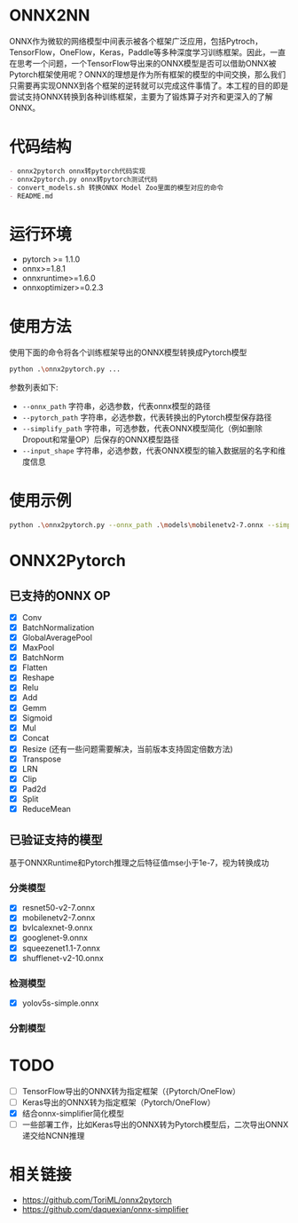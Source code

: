 # ONNX2NN

ONNX作为微软的网络模型中间表示被各个框架广泛应用，包括Pytroch，TensorFlow，OneFlow，Keras，Paddle等多种深度学习训练框架。因此，一直在思考一个问题，一个TensorFlow导出来的ONNX模型是否可以借助ONNX被Pytorch框架使用呢？ONNX的理想是作为所有框架的模型的中间交换，那么我们只需要再实现ONNX到各个框架的逆转就可以完成这件事情了。本工程的目的即是尝试支持ONNX转换到各种训练框架，主要为了锻炼算子对齐和更深入的了解ONNX。

# 代码结构

```markdown
- onnx2pytorch onnx转pytorch代码实现
- onnx2pytorch.py onnx转pytorch测试代码
- convert_models.sh 转换ONNX Model Zoo里面的模型对应的命令
- README.md 
```

# 运行环境

- pytorch >= 1.1.0
- onnx>=1.8.1
- onnxruntime>=1.6.0
- onnxoptimizer>=0.2.3

# 使用方法

使用下面的命令将各个训练框架导出的ONNX模型转换成Pytorch模型

```sh
python .\onnx2pytorch.py ...
```

参数列表如下:

- `--onnx_path` 字符串，必选参数，代表onnx模型的路径
- `--pytorch_path` 字符串，必选参数，代表转换出的Pytorch模型保存路径
- `--simplify_path` 字符串，可选参数，代表ONNX模型简化（例如删除Dropout和常量OP）后保存的ONNX模型路径
- `--input_shape` 字符串，必选参数，代表ONNX模型的输入数据层的名字和维度信息

# 使用示例

```sh
python .\onnx2pytorch.py --onnx_path .\models\mobilenetv2-7.onnx --simplify_path .\models\mobilenetv2-7-simplify.onnx --pytorch_path .\models\mobilenetv2-7.pth --input_shape input:1,3,224,224
```


# ONNX2Pytorch

## 已支持的ONNX OP

- [x] Conv
- [x] BatchNormalization
- [x] GlobalAveragePool
- [x] MaxPool
- [x] BatchNorm
- [x] Flatten
- [x] Reshape
- [x] Relu
- [x] Add
- [x] Gemm
- [x] Sigmoid
- [x] Mul
- [x] Concat
- [x] Resize (还有一些问题需要解决，当前版本支持固定倍数方法)
- [x] Transpose
- [x] LRN
- [x] Clip
- [x] Pad2d
- [x] Split
- [x] ReduceMean

## 已验证支持的模型

基于ONNXRuntime和Pytorch推理之后特征值mse小于1e-7，视为转换成功

### 分类模型
- [x] resnet50-v2-7.onnx
- [x] mobilenetv2-7.onnx
- [x] bvlcalexnet-9.onnx
- [x] googlenet-9.onnx
- [x] squeezenet1.1-7.onnx
- [x] shufflenet-v2-10.onnx

### 检测模型
- [x] yolov5s-simple.onnx

### 分割模型

# TODO

- [ ] TensorFlow导出的ONNX转为指定框架（{Pytorch/OneFlow）
- [ ] Keras导出的ONNX转为指定框架（Pytorch/OneFlow）
- [x] 结合onnx-simplifier简化模型
- [ ] 一些部署工作，比如Keras导出的ONNX转为Pytorch模型后，二次导出ONNX递交给NCNN推理

# 相关链接

- https://github.com/ToriML/onnx2pytorch
- https://github.com/daquexian/onnx-simplifier